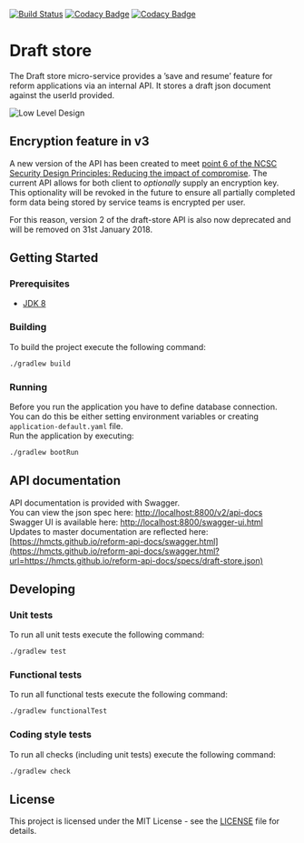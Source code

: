 [![Build Status](https://travis-ci.org/hmcts/draft-store.svg?branch=master)](https://travis-ci.org/hmcts/draft-store)
[![Codacy Badge](https://api.codacy.com/project/badge/Grade/35eb37f39906421387cfd120c35a538d)](https://www.codacy.com/app/HMCTS/draft-store)
[![Codacy Badge](https://api.codacy.com/project/badge/Coverage/35eb37f39906421387cfd120c35a538d)](https://www.codacy.com/app/HMCTS/draft-store)

# Draft store
The Draft store micro-service provides a ’save and resume’ feature for reform applications via an internal API. 
It stores a draft json document against the userId provided.

![Low Level Design](/docs/design.png)

## Encryption feature in v3
A new version of the API has been created to meet [point 6 of the NCSC Security Design Principles: Reducing the impact 
of compromise](https://www.ncsc.gov.uk/guidance/design-principles-reducing-impact-compromise). 
The current API allows for both client to _optionally_ supply an encryption key. This optionality will be revoked in the 
future to ensure all partially completed form data being stored by service teams is encrypted per user.

For this reason, version 2 of the draft-store API is also now deprecated and will be removed on 31st January 2018. 
 
## Getting Started

### Prerequisites
- [JDK 8](https://java.com)

### Building
To build the project execute the following command:
```bash
./gradlew build
```

### Running
Before you run the application you have to define database connection.  
You can do this be either setting environment variables or creating `application-default.yaml` file.  
Run the application by executing:
```bash
./gradlew bootRun
```

## API documentation
API documentation is provided with Swagger.  
You can view the json spec here: [http://localhost:8800/v2/api-docs](http://localhost:8800/v2/api-docs)  
Swagger UI is available here: [http://localhost:8800/swagger-ui.html](http://localhost:8800/swagger-ui.html)  
Updates to master documentation are reflected here: [https://hmcts.github.io/reform-api-docs/swagger.html](https://hmcts.github.io/reform-api-docs/swagger.html?url=https://hmcts.github.io/reform-api-docs/specs/draft-store.json)

## Developing

### Unit tests
To run all unit tests execute the following command:
```bash
./gradlew test
```

### Functional tests
To run all functional tests execute the following command:
```bash
./gradlew functionalTest
```

### Coding style tests
To run all checks (including unit tests) execute the following command:
```bash
./gradlew check
```

## License
This project is licensed under the MIT License - see the [LICENSE](LICENSE.md) file for details.
